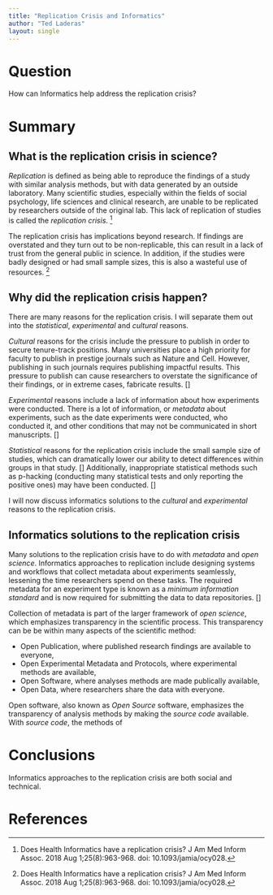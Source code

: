 ```yaml
---
title: "Replication Crisis and Informatics"
author: "Ted Laderas"
layout: single
---
```


# Question

How can Informatics help address the replication crisis?

# Summary

## What is the replication crisis in science?

*Replication* is defined as being able to reproduce the findings of a study with similar analysis methods, but with data generated by an outside laboratory. Many scientific studies, especially within the fields of social psychology, life sciences and clinical research, are unable to be replicated by researchers outside of the original lab. This lack of replication of studies is called the *replication crisis*. [^1]

The replication crisis has implications beyond research. If findings are overstated and they turn out to be non-replicable, this can result in a lack of trust from the general public in science. In addition, if the studies were badly designed or had small sample sizes, this is also a wasteful use of resources. [^1]

## Why did the replication crisis happen?

There are many reasons for the replication crisis. I will separate them out into the *statistical*, *experimental* and *cultural* reasons. 

*Cultural* reasons for the crisis include the pressure to publish in order to secure tenure-track positions. Many universities place a high priority for faculty to publish in prestige journals such as Nature and Cell. However, publishing in such journals requires publishing impactful results. This pressure to publish can cause researchers to overstate the significance of their findings, or in extreme cases, fabricate results. []

*Experimental* reasons include a lack of information about how experiments were conducted. There is a lot of information, or *metadata* about experiments, such as the date experiments were conducted, who conducted it, and other conditions that may not be communicated in short manuscripts. []

*Statistical* reasons for the replication crisis include the small sample size of studies, which can dramatically lower our ability to detect differences within groups in that study. [] Additionally, inappropriate statistical methods such as p-hacking (conducting many statistical tests and only reporting the positive ones) may have been conducted. []

I will now discuss informatics solutions to the *cultural* and *experimental* reasons to the replication crisis.

## Informatics solutions to the replication crisis

Many solutions to the replication crisis have to do with *metadata* and *open science*. Informatics approaches to replication include designing systems and workflows that collect metadata about experiments seamlessly, lessening the time researchers spend on these tasks. The required metadata for an experiment type is known as a *minimum information standard* and is now required for submitting the data to data repositories. []

Collection of metadata is part of the larger framework of *open science*, which emphasizes transparency in the scientific process. This transparency can be be within many aspects of the scientific method:

- Open Publication, where published research findings are available to everyone,
- Open Experimental Metadata and Protocols, where experimental methods are available,
- Open Software, where analyses methods are made publically available,
- Open Data, where researchers share the data with everyone.

Open software, also known as *Open Source* software, emphasizes the transparency of analysis methods by making the *source code* available. With *source code*, the methods of 

# Conclusions

Informatics approaches to the replication crisis are both social and technical. 

# References

[^1]: Does Health Informatics have a replication crisis? J Am Med Inform Assoc. 2018 Aug 1;25(8):963-968. doi: 10.1093/jamia/ocy028.
[^2]: https://www.openscapes.org/